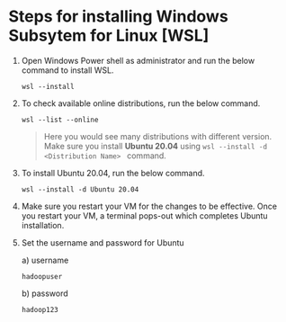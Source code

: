 # Steps for installing Windows Subsytem for Linux [WSL]

1. Open Windows Power shell as administrator and run the below command to install WSL.

    ```
    wsl --install
    ```
2. To check available online distributions, run the below command.

    ```
    wsl --list --online 
    ```
    
    > Here you would see many distributions with different version. Make sure you install **Ubuntu 20.04** using `wsl --install -d <Distribution Name> ` command.

3. To install Ubuntu 20.04, run the below command.

    ```
    wsl --install -d Ubuntu 20.04
    ```

4. Make sure you restart your VM for the changes to be effective. Once you restart your VM, a terminal pops-out which completes Ubuntu installation.

5. Set the username and password for Ubuntu

    a) username
    
    ``` 
    hadoopuser 
    ```
    b) password
    
    ``` 
    hadoop123  
    ```



